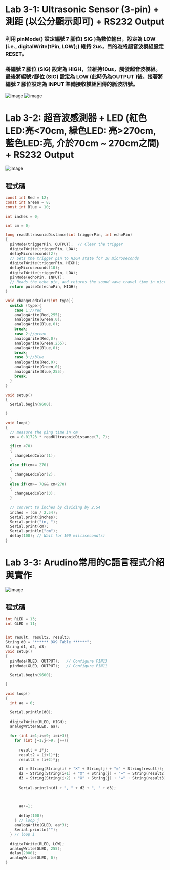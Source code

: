 # Lab 3-1: Ultrasonic Sensor (3-pin) + 測距 (以公分顯示即可) + RS232 Output
### 利用 pinMode() 設定編號 7 腳位( SIG )為數位輸出，設定為 LOW (i.e., digitalWrite(tPin, LOW);) 維持 2us，目的為將超音波模組設定 **RESET**。
### 將編號 7 腳位 (SIG) **設定為 HIGH，並維持10us，觸發超音波模組**。最後將編號7腳位 (SIG) 設定為 LOW (此時仍為OUTPUT )後，接著將編號 7 腳位設定為 INPUT 準備接收模組回傳的脈波訊號。
![image](https://user-images.githubusercontent.com/89329256/135738316-3862ea65-2602-4cc7-94a3-5788b8f1f959.png)
![image](https://user-images.githubusercontent.com/89329256/135738378-62004a62-8784-478d-ab7d-8f8e341748db.png)

# Lab 3-2: 超音波感測器 + LED (紅色LED:亮<70cm, 緑色LED: 亮>270cm, 藍色LED:亮, 介於70cm ~ 270cm之間) + RS232 Output

![image](https://user-images.githubusercontent.com/89329256/135739687-71871def-8e9a-4c10-b62e-31c64230db5d.png)

## 程式碼
````C
const int Red = 12;
const int Green = 8;
const int Blue = 10;

int inches = 0;

int cm = 0;

long readUltrasonicDistance(int triggerPin, int echoPin)
{
  pinMode(triggerPin, OUTPUT);  // Clear the trigger
  digitalWrite(triggerPin, LOW);
  delayMicroseconds(2);
  // Sets the trigger pin to HIGH state for 10 microseconds
  digitalWrite(triggerPin, HIGH);
  delayMicroseconds(10);
  digitalWrite(triggerPin, LOW);
  pinMode(echoPin, INPUT);
  // Reads the echo pin, and returns the sound wave travel time in microseconds
  return pulseIn(echoPin, HIGH);
}

void changeLedColor(int type){
  switch (type){
    case 1://red
    analogWrite(Red,255);
    analogWrite(Green,0);
    analogWrite(Blue,0);
    break;
    case 2://green
    analogWrite(Red,0);
    analogWrite(Green,255);
    analogWrite(Blue,0);
    break;
    case 3://blue
    analogWrite(Red,0);
    analogWrite(Green,0);
    analogWrite(Blue,255);
    break;
  }
}

void setup()
{
  Serial.begin(9600);

}

void loop()
{
  // measure the ping time in cm
  cm = 0.01723 * readUltrasonicDistance(7, 7);

  if(cm <70)
  {
    changeLedColor(1);
  }
  else if(cm>= 270)
  {
    changeLedColor(2);
  }
  else if(cm>= 70&& cm<270)
  {
    changeLedColor(3);
  }
  
  // convert to inches by dividing by 2.54
  inches = (cm / 2.54);
  Serial.print(inches);
  Serial.print("in, ");
  Serial.print(cm);
  Serial.println("cm");
  delay(100); // Wait for 100 millisecond(s)
}
````

# Lab 3-3: Arudino常用的C語言程式介紹與實作
![image](https://user-images.githubusercontent.com/89329256/135739987-072f3921-8570-41ee-9886-5e71a0e7103c.png)

## 程式碼
````C
int RLED = 13;
int GLED = 11;


int result, result2, result3;
String d0 = "****** 9X9 Table ******";
String d1, d2, d3;
void setup()
{
  pinMode(RLED, OUTPUT);   // Configure PIN13
  pinMode(GLED, OUTPUT);   // Configure PIN11
  
  Serial.begin(9600);

}

void loop()
{
  int aa = 0;

  Serial.println(d0); 
  
  digitalWrite(RLED, HIGH);
  analogWrite(GLED, aa); 
  
  for (int i=1;i<=9; i=i+3){
    for (int j=1;j<=9; j++){
      
      result = i*j;
      result2 = (i+1)*j;
      result3 = (i+2)*j;
      
      d1 = String(String(i) + "X" + String(j) + "=" + String(result));
      d2 = String(String(i+1) + "X" + String(j) + "=" + String(result2));
      d3 = String(String(i+2) + "X" + String(j) + "=" + String(result3));
      
      Serial.println(d1 + ", " + d2 + ", " + d3);


       
      aa+=1;
      
      delay(100);
    } // loop j
    analogWrite(GLED, aa*3); 
    Serial.println("");
  } // loop i

  digitalWrite(RLED, LOW);
  analogWrite(GLED, 255); 
  delay(2000);	
  analogWrite(GLED, 0);
}
````
